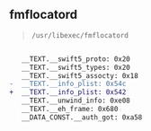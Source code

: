 ## fmflocatord

> `/usr/libexec/fmflocatord`

```diff

   __TEXT.__swift5_proto: 0x20
   __TEXT.__swift5_types: 0x20
   __TEXT.__swift5_assocty: 0x18
-  __TEXT.__info_plist: 0x54c
+  __TEXT.__info_plist: 0x542
   __TEXT.__unwind_info: 0xe08
   __TEXT.__eh_frame: 0x680
   __DATA_CONST.__auth_got: 0xa58

```
